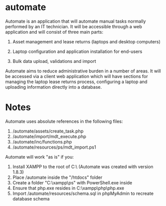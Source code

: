 automate
========

Automate is an application that will automate manual tasks normally performed by an IT technician. It will be accessible through a  web application and will consist of three main parts:  

1. Asset management and lease returns (laptops and desktop computers)

2. Laptop configuration and application installation for end-users

3. Bulk data upload, validations and import

Automate aims to reduce administrative burden in a number of areas. It will be accessed via a client web application which will have sections for managing the laptop lease returns process, configuring a laptop and uploading information directly into a database.

Notes
========

Automate uses absolute references in the following files:

1. /automate/assets/create_task.php
2. /automate/import/mdt_execute.php
3. /automate/inc/functions.php
4. /automate/resources/ps/mdt_import.ps1

Automate will work "as is" if you:

1. Install XAMPP to the root of C:\ (Automate was created with version 1.8.3)
2. Place /automate inside the "/htdocs" folder
3. Create a folder "C:\xampp\ps" with PowerShell.exe inside
4. Ensure that php.exe resides in C:\xampp\php\php.exe
5. Import /automate/resources/schema.sql in phpMyAdmin to recreate database schema
